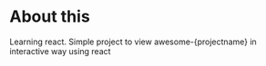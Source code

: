 # About this

Learning react.
Simple project to view awesome-{projectname} in interactive way using react
